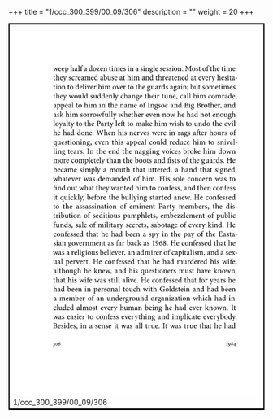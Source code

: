+++
title = "1/ccc_300_399/00_09/306"
description = ""
weight = 20
+++

<table style="border:2px solid black;max-width:800px;max-height:800px;" 
><tr><td><img class="center-fit-jpg"
src="/jpg_/out_jpg_1984__306.jpg"  >1/ccc_300_399/00_09/306</img></td></tr></table>
